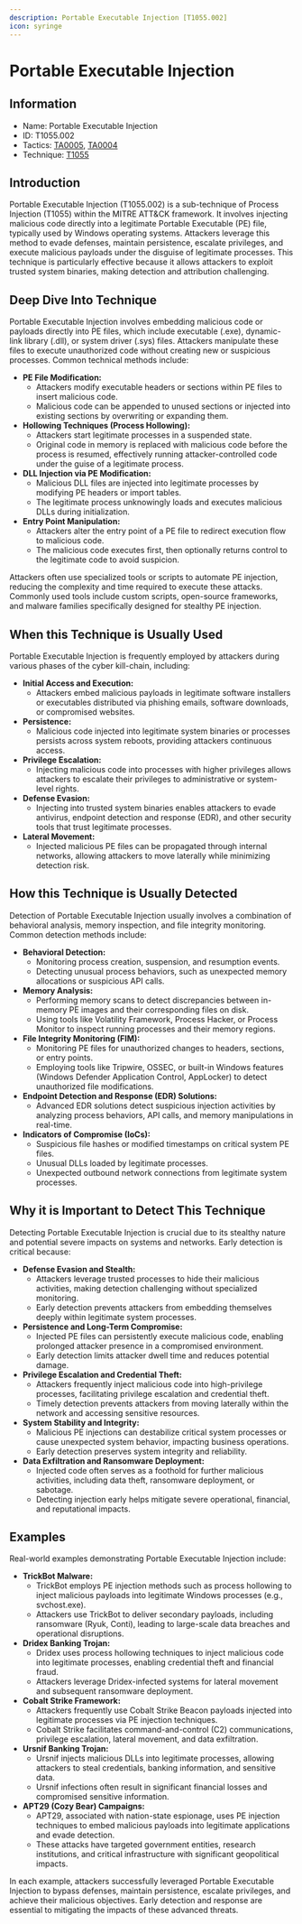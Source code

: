```yaml
---
description: Portable Executable Injection [T1055.002]
icon: syringe
---
```


# Portable Executable Injection

## Information

* Name: Portable Executable Injection
* ID: T1055.002
* Tactics: [TA0005](../../ta0005/), [TA0004](../)
* Technique: [T1055](./)

## Introduction

Portable Executable Injection (T1055.002) is a sub-technique of Process Injection (T1055) within the MITRE ATT\&CK framework. It involves injecting malicious code directly into a legitimate Portable Executable (PE) file, typically used by Windows operating systems. Attackers leverage this method to evade defenses, maintain persistence, escalate privileges, and execute malicious payloads under the disguise of legitimate processes. This technique is particularly effective because it allows attackers to exploit trusted system binaries, making detection and attribution challenging.

## Deep Dive Into Technique

Portable Executable Injection involves embedding malicious code or payloads directly into PE files, which include executable (.exe), dynamic-link library (.dll), or system driver (.sys) files. Attackers manipulate these files to execute unauthorized code without creating new or suspicious processes. Common technical methods include:

* **PE File Modification:**
  * Attackers modify executable headers or sections within PE files to insert malicious code.
  * Malicious code can be appended to unused sections or injected into existing sections by overwriting or expanding them.
* **Hollowing Techniques (Process Hollowing):**
  * Attackers start legitimate processes in a suspended state.
  * Original code in memory is replaced with malicious code before the process is resumed, effectively running attacker-controlled code under the guise of a legitimate process.
* **DLL Injection via PE Modification:**
  * Malicious DLL files are injected into legitimate processes by modifying PE headers or import tables.
  * The legitimate process unknowingly loads and executes malicious DLLs during initialization.
* **Entry Point Manipulation:**
  * Attackers alter the entry point of a PE file to redirect execution flow to malicious code.
  * The malicious code executes first, then optionally returns control to the legitimate code to avoid suspicion.

Attackers often use specialized tools or scripts to automate PE injection, reducing the complexity and time required to execute these attacks. Commonly used tools include custom scripts, open-source frameworks, and malware families specifically designed for stealthy PE injection.

## When this Technique is Usually Used

Portable Executable Injection is frequently employed by attackers during various phases of the cyber kill-chain, including:

* **Initial Access and Execution:**
  * Attackers embed malicious payloads in legitimate software installers or executables distributed via phishing emails, software downloads, or compromised websites.
* **Persistence:**
  * Malicious code injected into legitimate system binaries or processes persists across system reboots, providing attackers continuous access.
* **Privilege Escalation:**
  * Injecting malicious code into processes with higher privileges allows attackers to escalate their privileges to administrative or system-level rights.
* **Defense Evasion:**
  * Injecting into trusted system binaries enables attackers to evade antivirus, endpoint detection and response (EDR), and other security tools that trust legitimate processes.
* **Lateral Movement:**
  * Injected malicious PE files can be propagated through internal networks, allowing attackers to move laterally while minimizing detection risk.

## How this Technique is Usually Detected

Detection of Portable Executable Injection usually involves a combination of behavioral analysis, memory inspection, and file integrity monitoring. Common detection methods include:

* **Behavioral Detection:**
  * Monitoring process creation, suspension, and resumption events.
  * Detecting unusual process behaviors, such as unexpected memory allocations or suspicious API calls.
* **Memory Analysis:**
  * Performing memory scans to detect discrepancies between in-memory PE images and their corresponding files on disk.
  * Using tools like Volatility Framework, Process Hacker, or Process Monitor to inspect running processes and their memory regions.
* **File Integrity Monitoring (FIM):**
  * Monitoring PE files for unauthorized changes to headers, sections, or entry points.
  * Employing tools like Tripwire, OSSEC, or built-in Windows features (Windows Defender Application Control, AppLocker) to detect unauthorized file modifications.
* **Endpoint Detection and Response (EDR) Solutions:**
  * Advanced EDR solutions detect suspicious injection activities by analyzing process behaviors, API calls, and memory manipulations in real-time.
* **Indicators of Compromise (IoCs):**
  * Suspicious file hashes or modified timestamps on critical system PE files.
  * Unusual DLLs loaded by legitimate processes.
  * Unexpected outbound network connections from legitimate system processes.

## Why it is Important to Detect This Technique

Detecting Portable Executable Injection is crucial due to its stealthy nature and potential severe impacts on systems and networks. Early detection is critical because:

* **Defense Evasion and Stealth:**
  * Attackers leverage trusted processes to hide their malicious activities, making detection challenging without specialized monitoring.
  * Early detection prevents attackers from embedding themselves deeply within legitimate system processes.
* **Persistence and Long-Term Compromise:**
  * Injected PE files can persistently execute malicious code, enabling prolonged attacker presence in a compromised environment.
  * Early detection limits attacker dwell time and reduces potential damage.
* **Privilege Escalation and Credential Theft:**
  * Attackers frequently inject malicious code into high-privilege processes, facilitating privilege escalation and credential theft.
  * Timely detection prevents attackers from moving laterally within the network and accessing sensitive resources.
* **System Stability and Integrity:**
  * Malicious PE injections can destabilize critical system processes or cause unexpected system behavior, impacting business operations.
  * Early detection preserves system integrity and reliability.
* **Data Exfiltration and Ransomware Deployment:**
  * Injected code often serves as a foothold for further malicious activities, including data theft, ransomware deployment, or sabotage.
  * Detecting injection early helps mitigate severe operational, financial, and reputational impacts.

## Examples

Real-world examples demonstrating Portable Executable Injection include:

* **TrickBot Malware:**
  * TrickBot employs PE injection methods such as process hollowing to inject malicious payloads into legitimate Windows processes (e.g., svchost.exe).
  * Attackers use TrickBot to deliver secondary payloads, including ransomware (Ryuk, Conti), leading to large-scale data breaches and operational disruptions.
* **Dridex Banking Trojan:**
  * Dridex uses process hollowing techniques to inject malicious code into legitimate processes, enabling credential theft and financial fraud.
  * Attackers leverage Dridex-infected systems for lateral movement and subsequent ransomware deployment.
* **Cobalt Strike Framework:**
  * Attackers frequently use Cobalt Strike Beacon payloads injected into legitimate processes via PE injection techniques.
  * Cobalt Strike facilitates command-and-control (C2) communications, privilege escalation, lateral movement, and data exfiltration.
* **Ursnif Banking Trojan:**
  * Ursnif injects malicious DLLs into legitimate processes, allowing attackers to steal credentials, banking information, and sensitive data.
  * Ursnif infections often result in significant financial losses and compromised sensitive information.
* **APT29 (Cozy Bear) Campaigns:**
  * APT29, associated with nation-state espionage, uses PE injection techniques to embed malicious payloads into legitimate applications and evade detection.
  * These attacks have targeted government entities, research institutions, and critical infrastructure with significant geopolitical impacts.

In each example, attackers successfully leveraged Portable Executable Injection to bypass defenses, maintain persistence, escalate privileges, and achieve their malicious objectives. Early detection and response are essential to mitigating the impacts of these advanced threats.
